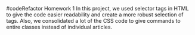 #codeRefactor
Homework 1
In this project, we used selector tags in HTML to give the code easier readability and create a more robust selection of tags. Also, we consolidated a lot of the CSS code to give commands to entire classes instead of individual articles.
